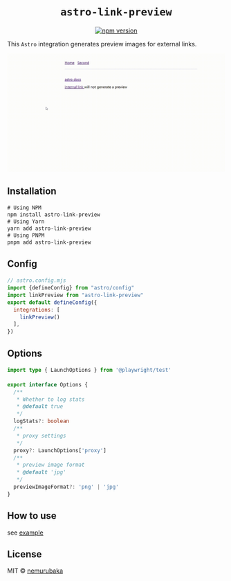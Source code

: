 <h1 align="center">
  <code>astro-link-preview</code>
</h1>

<p align="center">
  <a href="https://badge.fury.io/js/astro-link-preview">
    <img src="https://badge.fury.io/js/astro-link-preview.svg" alt="npm version" height="18">
  </a>
</p>

This `Astro` integration generates preview images for external links.

![demo](../../assets/demo.gif)

## Installation

```shell
# Using NPM
npm install astro-link-preview
# Using Yarn
yarn add astro-link-preview
# Using PNPM
pnpm add astro-link-preview
```

## Config

```js
// astro.config.mjs
import {defineConfig} from "astro/config"
import linkPreview from "astro-link-preview"
export default defineConfig({
  integrations: [
    linkPreview()
  ],
})
```


## Options 

```ts
import type { LaunchOptions } from '@playwright/test'

export interface Options {
  /**
   * Whether to log stats
   * @default true
   */
  logStats?: boolean
  /**
   * proxy settings
   */
  proxy?: LaunchOptions['proxy']
  /**
   * preview image format
   * @default 'jpg'
   */
  previewImageFormat?: 'png' | 'jpg'
}
```

## How to use

see [example](../playground/)

## License

MIT &copy; [nemurubaka](https://github.com/cijiugechu)
